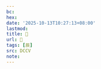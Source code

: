 ```yaml
---
bc:
hex:
date: '2025-10-13T10:27:13+08:00'
lastmod:
title: 􁾰
url: 􁾰
tags: [辰]
src: DCCV
note:
---
```

